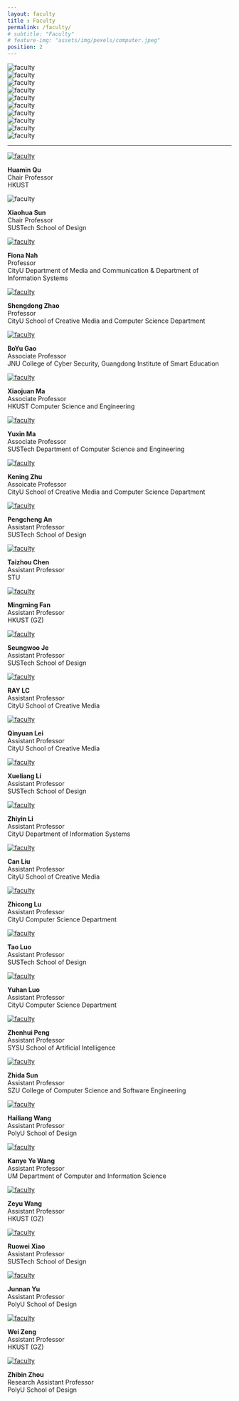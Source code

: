 ```yaml
--- 
layout: faculty
title : Faculty
permalink: /faculty/
# subtitle: "Faculty" 
# feature-img: "assets/img/pexels/computer.jpeg"
position: 2
---
```


<div class="logo-react-grid">
    <div class="logo-react-grid-item">
        <img src="\assets\img\CityUHK Logo.webp" alt="faculty" />
    </div>
    <div class="logo-react-grid-item">
        <img src="\assets\img\SUSTech.webp" alt="faculty" />
    </div>
    <div class="logo-react-grid-item">
        <img src="\assets\img\PolyU.webp" alt="faculty" />
    </div>
    <div class="logo-react-grid-item">
        <img src="\assets\img\STU.webp" alt="faculty" />
    </div>
    <div class="logo-react-grid-item">
        <img src="\assets\img\HKUST(GZ).webp" alt="faculty" />
    </div>
    <div class="logo-react-grid-item">
        <img src="\assets\img\UM.png" alt="faculty" />
    </div>
    <div class="logo-react-grid-item">
        <img src="\assets\img\HKUST.webp" alt="faculty" />
    </div>
    <div class="logo-react-grid-item">
        <img src="\assets\img\SYSU.webp" alt="faculty" />
    </div>
    <div class="logo-react-grid-item">
        <img src="\assets\img\SZU.webp" alt="faculty" />
    </div>
    <div class="logo-react-grid-item">
        <img src="\assets\img\JNU_logo.webp" alt="faculty" />
    </div>
</div>

---

<div class="figure-grid">
    <div class="figure-grid-item">
        <a href="http://huamin.org/" target="_blank"  class="image">
        <img src="\faculty\huamin_qu_new.webp" alt="faculty" />
        </a>
        <p class="image-caption">
            <strong>Huamin Qu</strong><br/>
            <span class="details">Chair Professor<br/>HKUST</span>
        </p>
    </div>
    <div class="figure-grid-item">
        <a class="image">
        <img src="\faculty\Prof.sun.webp" alt="faculty" />
        </a>
        <p class="image-caption">
            <strong>Xiaohua Sun</strong><br/>
            <span class="details">Chair Professor<br/>SUSTech School of Design</span>
        </p>
    </div>
    <div class="figure-grid-item">
        <a href="https://scholars.cityu.edu.hk/en/persons/fui-hoon-nah(e1d09bdd-d6a7-4b06-b4af-a498bfe1e8cd).html" target="_blank"  class="image">
        <img src="\faculty\Fiona_Nah.webp" alt="faculty" />
        </a>
        <p class="image-caption">
            <strong>Fiona Nah</strong><br/>
            <span class="details">Professor<br/>CityU Department of Media and Communication & Department of Information Systems</span>
        </p>
    </div>
    <div class="figure-grid-item">
        <a href="https://shengdongzhao.com/" target="_blank"  class="image">
        <img src="\faculty\prof.zhao.webp" alt="faculty" />
        </a>
        <p class="image-caption">
            <strong>Shengdong Zhao</strong><br/>
            <span class="details">Professor<br/>CityU School of Creative Media and Computer Science Department</span>
        </p>
    </div>
    <div class="figure-grid-item">
        <a href="https://cybsec.jnu.edu.cn/2023/1120/c39593a781901/page.htm" target="_blank"  class="image">
        <img src="\faculty\Boyu.webp" alt="faculty" />
        </a>
        <p class="image-caption">
            <strong>BoYu Gao</strong><br/>
            <span class="details">Associate Professor<br/>JNU College of Cyber Security, Guangdong Institute of Smart Education</span>
        </p>
    </div>
    <div class="figure-grid-item">
        <a href="https://home.cse.ust.hk/~mxj/" target="_blank"  class="image">
        <img src="\faculty\profileIM-XM7.webp" alt="faculty" />
        </a>
        <p class="image-caption">
            <strong>Xiaojuan Ma</strong><br/>
            <span class="details">Associate Professor<br/>HKUST Computer Science and Engineering</span>
        </p>
    </div>
    <div class="figure-grid-item">
        <a href="https://mayuxin.me/" target="_blank"  class="image">
        <img src="\faculty\prof.ma.webp" alt="faculty" />
        </a>
        <p class="image-caption">
            <strong>Yuxin Ma</strong><br/>
            <span class="details">Associate Professor<br/>SUSTech Department of Computer Science and Engineering</span>
        </p>
    </div>
    <div class="figure-grid-item">
        <a href="https://meilab-hk.github.io/" target="_blank"  class="image">
        <img src="\faculty\prof.zhu.webp" alt="faculty" />
        </a>
        <p class="image-caption">
            <strong>Kening Zhu</strong><br/>
            <span class="details">Assoicate Professor<br/>CityU School of Creative Media and Computer Science Department</span>
        </p>
    </div>
    <div class="figure-grid-item">
        <a href="http://anpengcheng.cn" target="_blank"  class="image">
        <img src="\faculty\pengcheng.webp" alt="faculty" />
        </a>
        <p class="image-caption">
            <strong>Pengcheng An</strong><br/>
            <span class="details">Assistant Professor<br/>SUSTech School of Design</span>
        </p>
    </div>
    <div class="figure-grid-item">
        <a href="https://taizhouchen.github.io/" target="_blank"  class="image">
        <img src="\faculty\taizhou.webp" alt="faculty" />
        </a>
        <p class="image-caption">
            <strong>Taizhou Chen</strong><br/>
            <span class="details">Assistant Professor<br/>STU</span>
        </p>
    </div>
    <div class="figure-grid-item">
        <a href="https://www.mingmingfan.com/lab/" target="_blank"  class="image">
        <img src="\faculty\mingming-fan-low-res-800-800.webp" alt="faculty" />
        </a>
        <p class="image-caption">
            <strong>Mingming Fan</strong><br/>
            <span class="details">Assistant Professor<br/>HKUST (GZ)</span>
        </p>
    </div>
    <div class="figure-grid-item">
        <a href="http://immersivedesignresearch.com/seungwoo" target="_blank"  class="image">
        <img src="\faculty\Seung Woo Je.webp" alt="faculty" />
        </a>
        <p class="image-caption">
            <strong>Seungwoo Je</strong><br/>
            <span class="details">Assistant Professor<br/>SUSTech School of Design</span>
        </p>
    </div>
    <div class="figure-grid-item">
        <a href="https://recfro.github.io/" target="_blank"  class="image">
        <img src="\faculty\RayLC.webp" alt="faculty" />
        </a>
        <p class="image-caption">
            <strong>RAY LC</strong><br/>
            <span class="details">Assistant Professor<br/>CityU School of Creative Media</span>
        </p>
    </div>
    <div class="figure-grid-item">
        <a href="https://dccc-rg.github.io/" target="_blank"  class="image">
        <img src="\faculty\qlei.webp" alt="faculty" />
        </a>
        <p class="image-caption">
            <strong>Qinyuan Lei</strong><br/>
            <span class="details">Assistant Professor<br/>CityU School of Creative Media</span>
        </p>
    </div>
    <div class="figure-grid-item">
        <a href="https://www.hci-xgroup.com/" target="_blank"  class="image">
        <img src="\faculty\xueliang.webp" alt="faculty" />
        </a>
        <p class="image-caption">
            <strong>Xueliang Li</strong><br/>
            <span class="details">Assistant Professor<br/>SUSTech School of Design</span>
        </p>
    </div>
    <div class="figure-grid-item">
        <a href="https://scholars.cityu.edu.hk/en/persons/zhiyin-li(a9ea6d52-1195-46b0-8bca-f0072ea61a8b).html" target="_blank"  class="image">
        <img src="\faculty\zhiyin_li.webp" alt="faculty" />
        </a>
        <p class="image-caption">
            <strong>Zhiyin Li</strong><br/>
            <span class="details">Assistant Professor<br/>CityU Department of Information Systems</span>
        </p>
    </div>
    <div class="figure-grid-item">
        <a href="https://sweb.cityu.edu.hk/canliu/team.html" target="_blank"  class="image">
        <img src="\faculty\prof.liu.webp" alt="faculty" />
        </a>
        <p class="image-caption">
            <strong>Can Liu</strong><br/>
            <span class="details">Assistant Professor<br/>CityU School of Creative Media</span>
        </p>
    </div>
    <div class="figure-grid-item">
        <a href="https://www.cs.cityu.edu.hk/~zhiconlu/" target="_blank"  class="image">
        <img src="\faculty\prof.lu.webp" alt="faculty" />
        </a>
        <p class="image-caption">
            <strong>Zhicong Lu</strong><br/>
            <span class="details">Assistant Professor<br/>CityU Computer Science Department</span>
        </p>
    </div>
    <div class="figure-grid-item">
        <a href="http://ixdlanguage.org" target="_blank"  class="image">
        <img src="\faculty\Tao.webp" alt="faculty" />
        </a>
        <p class="image-caption">
            <strong>Tao Luo</strong><br/>
            <span class="details">Assistant Professor<br/>SUSTech School of Design</span>
        </p>
    </div>
    <div class="figure-grid-item">
        <a href="https://yuhanlolo.github.io/me/lab.html" target="_blank"  class="image">
        <img src="\faculty\prof.luo.webp" alt="faculty" />
        </a>
        <p class="image-caption">
            <strong>Yuhan Luo</strong><br/>
            <span class="details">Assistant Professor<br/>CityU Computer Science Department</span>
        </p>
    </div>
    <div class="figure-grid-item">
        <a href="https://zhenhuipeng.com/" target="_blank"  class="image">
        <img src="\faculty\me-d.webp" alt="faculty" />
        </a>
        <p class="image-caption">
            <strong>Zhenhui Peng</strong><br/>
            <span class="details">Assistant Professor<br/>SYSU School of Artificial Intelligence</span>
        </p>
    </div>
    <div class="figure-grid-item">
        <a href="https://zhdsun.github.io/" target="_blank"  class="image">
        <img src="\faculty\zhida.webp" alt="faculty" />
        </a>
        <p class="image-caption">
            <strong>Zhida Sun</strong><br/>
            <span class="details">Assistant Professor<br/>SZU College of Computer Science and Software Engineering</span>
        </p>
    </div>
    <div class="figure-grid-item">
        <a href="https://www.hailiang-design.com/" target="_blank"  class="image">
        <img src="\faculty\hailiang.webp" alt="faculty" />
        </a>
        <p class="image-caption">
            <strong>Hailiang Wang</strong><br/>
            <span class="details">Assistant Professor<br/>PolyU School of Design</span>
        </p>
    </div>
    <div class="figure-grid-item">
        <a href="https://crab.ye.wang/" target="_blank"  class="image">
        <img src="\faculty\Kanye.webp" alt="faculty" />
        </a>
        <p class="image-caption">
            <strong>Kanye Ye Wang</strong><br/>
            <span class="details">Assistant Professor<br/>UM Department of Computer and Information Science</span>
        </p>
    </div>
    <div class="figure-grid-item">
        <a href="https://cislab.hkust-gz.edu.cn/members/zeyu-wang/" target="_blank"  class="image">
        <img src="\faculty\Zeyu_Wang.webp" alt="faculty" />
        </a>
        <p class="image-caption">
            <strong>Zeyu Wang</strong><br/>
            <span class="details">Assistant Professor<br/>HKUST (GZ)</span>
        </p>
    </div>
    <div class="figure-grid-item">
        <a href="https://www2.kmd.keio.ac.jp/~ruowei.xiao/" target="_blank"  class="image">
        <img src="\faculty\Ruowei.webp" alt="faculty" />
        </a>
        <p class="image-caption">
            <strong>Ruowei Xiao</strong><br/>
            <span class="details">Assistant Professor<br/>SUSTech School of Design</span>
        </p>
    </div>
    <div class="figure-grid-item">
        <a href="http://www.junnanyu.com/" target="_blank"  class="image">
        <img src="\faculty\junnan.webp" alt="faculty" />
        </a>
        <p class="image-caption">
            <strong>Junnan Yu</strong><br/>
            <span class="details">Assistant Professor<br/>PolyU School of Design</span>
        </p>
    </div>
    <div class="figure-grid-item">
        <a href="https://zeng-wei.com/" target="_blank"  class="image">
        <img src="\faculty\Zengwei.webp" alt="faculty" />
        </a>
        <p class="image-caption">
            <strong>Wei Zeng</strong><br/>
            <span class="details">Assistant Professor<br/>HKUST (GZ)</span>
        </p>
    </div>
    <div class="figure-grid-item">
        <a href="https://www.polyu.edu.hk/sd/people/academic-staff/zhou-zhibin/" target="_blank"  class="image">
        <img src="\faculty\ZHOUZhibin.webp" alt="faculty" />
        </a>
        <p class="image-caption">
            <strong>Zhibin Zhou</strong><br/>
            <span class="details">Research Assistant Professor <br/>PolyU School of Design</span>
        </p>
    </div>
</div>
